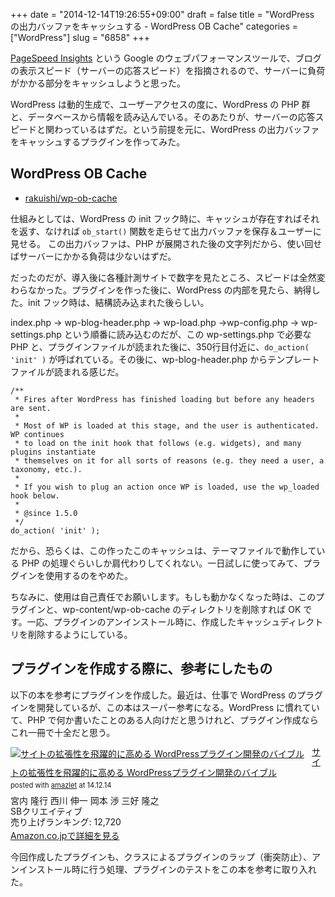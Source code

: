 +++
date = "2014-12-14T19:26:55+09:00"
draft = false
title = "WordPress の出力バッファをキャッシュする - WordPress OB Cache"
categories = ["WordPress"]
slug = "6858"
+++

<a href="https://developers.google.com/speed/pagespeed/insights/" target="_blank">PageSpeed Insights</a> という Google のウェブパフォーマンスツールで、ブログの表示スピード（サーバーの応答スピード）を指摘されるので、サーバーに負荷がかかる部分をキャッシュしようと思った。

WordPress は動的生成で、ユーザーアクセスの度に、WordPress の PHP 群と、データベースから情報を読み込んでいる。そのあたりが、サーバーの応答スピードと関わっているはずだ。という前提を元に、WordPress の出力バッファをキャッシュするプラグインを作ってみた。

<h2>WordPress OB Cache</h2>

<ul><li><a href="https://github.com/rakuishi/wp-ob-cache" target="_blank">rakuishi/wp-ob-cache</a></li></ul>

仕組みとしては、WordPress の init フック時に、キャッシュが存在すればそれを返す、なければ <code>ob_start()</code> 関数を走らせて出力バッファを保存＆ユーザーに見せる。 この出力バッファは、PHP が展開された後の文字列だから、使い回せばサーバーにかかる負荷は少ないはずだ。

だったのだが、導入後に各種計測サイトで数字を見たところ、スピードは全然変わらなかった。プラグインを作った後に、WordPress の内部を見たら、納得した。init フック時は、結構読み込まれた後らしい。

index.php → wp-blog-header.php → wp-load.php →wp-config.php → wp-settings.php という順番に読み込むのだが、この wp-settings.php で必要な PHP と、プラグインファイルが読まれた後に、350行目付近に、<code>do_action( 'init' )</code> が呼ばれている。その後に、wp-blog-header.php からテンプレートファイルが読まれる感じだ。

<pre><code>/**
 * Fires after WordPress has finished loading but before any headers are sent.
 *
 * Most of WP is loaded at this stage, and the user is authenticated. WP continues
 * to load on the init hook that follows (e.g. widgets), and many plugins instantiate
 * themselves on it for all sorts of reasons (e.g. they need a user, a taxonomy, etc.).
 *
 * If you wish to plug an action once WP is loaded, use the wp_loaded hook below.
 *
 * @since 1.5.0
 */
do_action( 'init' );</code></pre>

だから、恐らくは、この作ったこのキャッシュは、テーマファイルで動作している PHP の処理ぐらいしか肩代わりしてくれない。一日試しに使ってみて、プラグインを使用するのをやめた。

ちなみに、使用は自己責任でお願いします。もしも動かなくなった時は、このプラグインと、wp-content/wp-ob-cache のディレクトリを削除すれば OK です。一応、プラグインのアンインストール時に、作成したキャッシュディレクトリを削除するようにしている。

<h2>プラグインを作成する際に、参考にしたもの</h2>

以下の本を参考にプラグインを作成した。最近は、仕事で WordPress のプラグインを開発しているが、この本はスーパー参考になる。WordPress に慣れていて、PHP で何か書いたことのある人向けだと思うけれど、プラグイン作成ならこれ一冊で十全だと思う。

<div class="amazlet-box" style="margin-bottom:0px;"><div class="amazlet-image" style="float:left;margin:0px 12px 1px 0px;"><a href="http://www.amazon.co.jp/exec/obidos/ASIN/4797373520/rakuishi-22/ref=nosim/" name="amazletlink" target="_blank"><img src="http://ecx.images-amazon.com/images/I/51ZXuV1mt8L._SL160_.jpg" alt="サイトの拡張性を飛躍的に高める WordPressプラグイン開発のバイブル" style="border: none;" /></a></div><div class="amazlet-info" style="line-height:120%; margin-bottom: 10px"><div class="amazlet-name" style="margin-bottom:10px;line-height:120%"><a href="http://www.amazon.co.jp/exec/obidos/ASIN/4797373520/rakuishi-22/ref=nosim/" name="amazletlink" target="_blank">サイトの拡張性を飛躍的に高める WordPressプラグイン開発のバイブル</a><div class="amazlet-powered-date" style="font-size:80%;margin-top:5px;line-height:120%">posted with <a href="http://www.amazlet.com/" title="amazlet" target="_blank">amazlet</a> at 14.12.14</div></div><div class="amazlet-detail">宮内 隆行 西川 伸一 岡本 渉 三好 隆之 <br />SBクリエイティブ <br />売り上げランキング: 12,720<br /></div><div class="amazlet-sub-info" style="float: left;"><div class="amazlet-link" style="margin-top: 5px"><a href="http://www.amazon.co.jp/exec/obidos/ASIN/4797373520/rakuishi-22/ref=nosim/" name="amazletlink" target="_blank">Amazon.co.jpで詳細を見る</a></div></div></div><div class="amazlet-footer" style="clear: left"></div></div>

今回作成したプラグインも、クラスによるプラグインのラップ（衝突防止）、アンインストール時に行う処理、プラグインのテストをこの本を参考に取り入れた。
